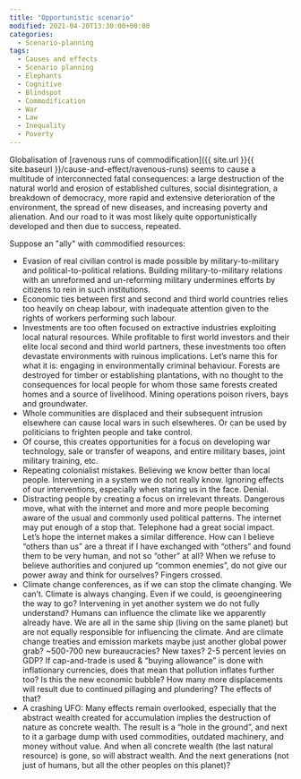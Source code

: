 ```yaml
---
title: "Opportunistic scenario"
modified: 2021-04-20T13:30:00+00:00
categories:
  - Scenario-planning
tags:
  - Causes and effects
  - Scenario planning
  - Elephants
  - Cognitive
  - Blindspot
  - Commodification
  - War
  - Law
  - Inequality
  - Poverty
---
```

Globalisation of [ravenous runs of commodification]({{ site.url }}{{ site.baseurl }}/cause-and-effect/ravenous-runs) seems to cause a multitude of interconnected fatal consequences: a large destruction of the natural world and erosion of established cultures, social disintegration, a breakdown of democracy, more rapid and extensive deterioration of the environment, the spread of new diseases, and increasing poverty and alienation. And our road to it was most likely quite opportunistically developed and then due to success, repeated. 

Suppose an "ally" with commodified resources:

* Evasion of real civilian control is made possible by military-to-military and political-to-political relations. Building military-to-military relations with an unreformed and un-reforming military undermines efforts by citizens to rein in such institutions.
* Economic ties between first and second and third world countries relies too heavily on cheap labour, with inadequate attention given to the rights of workers performing such labour.
* Investments are too often focused on extractive industries exploiting local natural resources. While profitable to first world investors and their elite local second and third world partners, these investments too often devastate environments with ruinous implications. Let’s name this for what it is: engaging in environmentally criminal behaviour. Forests are destroyed for timber or establishing plantations, with no thought to the consequences for local people for whom those same forests created homes and a source of livelihood. Mining operations poison rivers, bays and groundwater.
* Whole communities are displaced and their subsequent intrusion elsewhere can cause local wars in such elsewheres. Or can be used by politicians to frighten people and take control.
* Of course, this creates opportunities for a focus on developing war technology, sale or transfer of weapons, and entire military bases, joint military training, etc.
* Repeating colonialist mistakes. Believing we know better than local people. Intervening in a system we do not really know. Ignoring effects of our interventions, especially when staring us in the face. Denial.
* Distracting people by creating a focus on irrelevant threats. Dangerous move, what with the internet and more and more people becoming aware of the usual and commonly used political patterns. The internet may put enough of a stop that. Telephone had a great social impact. Let’s hope the internet makes a similar difference. How can I believe “others than us” are a threat if I have exchanged with “others” and found them to be very human, and not so “other” at all? When we refuse to believe authorities and conjured up “common enemies”, do not give our power away and think for ourselves? Fingers crossed.
* Climate change conferences, as if we can stop the climate changing. We can’t. Climate is always changing. Even if we could, is geoengineering the way to go? Intervening in yet another system we do not fully understand? Humans can influence the climate like we apparently already have. We are all in the same ship (living on the same planet) but are not equally responsible for influencing the climate. And are climate change treaties and emission markets maybe just another global power grab? ~500-700 new bureaucracies? New taxes? 2-5 percent levies on GDP? If cap-and-trade is used & “buying allowance” is done with inflationary currencies, does that mean that pollution inflates further too? Is this the new economic bubble? How many more displacements will result due to continued pillaging and plundering? The effects of that?
* A crashing UFO: Many effects remain overlooked, especially that the abstract wealth created for accumulation implies the destruction of nature as concrete wealth. The result is a “hole in the ground”, and next to it a garbage dump with used commodities, outdated machinery, and money without value. And when all concrete wealth (the last natural resource) is gone, so will abstract wealth. And the next generations (not just of humans, but all the other peoples on this planet)?


